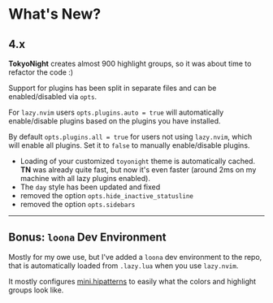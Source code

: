 # What's New?

## 4.x

**TokyoNight** creates almost 900 highlight groups, so it was about time to refactor the code :)

Support for plugins has been split in separate files and can be enabled/disabled via `opts`.

For `lazy.nvim` users `opts.plugins.auto = true` will automatically enable/disable plugins
based on the plugins you have installed.

By default `opts.plugins.all = true` for users not using `lazy.nvim`, which will enable all plugins.
Set it to `false` to manually enable/disable plugins.

- Loading of your customized `toyonight` theme is automatically cached.
  **TN** was already quite fast, but now it's even faster (around 2ms on my machine with all lazy plugins enabled).
- The `day` style has been updated and fixed
- removed the option `opts.hide_inactive_statusline`
- removed the option `opts.sidebars`

---

## Bonus: `loona` Dev Environment

Mostly for my owe use, but I've added a `loona` dev environment to the repo,
that is automatically loaded from `.lazy.lua` when you use `lazy.nvim`.

It mostly configures [mini.hipatterns](https://github.com/echasnovski/mini.hipatterns) to easily
what the colors and highlight groups look like.
